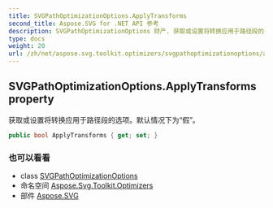 ```yaml
---
title: SVGPathOptimizationOptions.ApplyTransforms
second_title: Aspose.SVG for .NET API 参考
description: SVGPathOptimizationOptions 财产. 获取或设置将转换应用于路径段的选项默认情况下为假
type: docs
weight: 20
url: /zh/net/aspose.svg.toolkit.optimizers/svgpathoptimizationoptions/applytransforms/
---
```

## SVGPathOptimizationOptions.ApplyTransforms property

获取或设置将转换应用于路径段的选项。默认情况下为“假”。

```csharp
public bool ApplyTransforms { get; set; }
```

### 也可以看看

* class [SVGPathOptimizationOptions](../)
* 命名空间 [Aspose.Svg.Toolkit.Optimizers](../../svgpathoptimizationoptions/)
* 部件 [Aspose.SVG](../../../)


